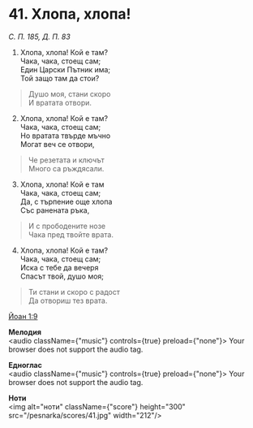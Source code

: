 # 41. Хлопа, хлопа!

_С. П. 185, Д. П. 83_

1. Хлопа, хлопа! Кой е там?  
Чака, чака, стоещ сам;  
Един Царски Пътник има;  
Той защо там да стои?  

> Душо моя, стани скоро  
> И вратата отвори.  

2. Хлопа, хлопа! Кой е там?  
Чака, чака, стоещ сам;  
Но вратата твърде мъчно  
Могат веч се отвори,  

> Че резетата и ключът  
> Много са ръждясали.  

3. Хлопа, хлопа! Кой е там  
Чака, чака, стоещ сам;  
Да, с търпение още хлопа  
Със ранената ръка,  

> И с прободените нозе  
> Чака пред твойте врата.  

4. Хлопа, хлопа! Кой е там?  
Чака, чака, стоещ сам;  
Иска с тебе да вечеря  
Спасът твой, душо моя;  

> Ти стани и скоро с радост  
> Да отвориш тез врата.

[Йоан 1:9](http://biblia.bg/index.php?k=43&g=1&s=9)

**Мелодия**  
<audio className={"music"} controls={true} preload={"none"}>
    <source src="/pesnarka/mp3/41.mp3" type="audio/mpeg"/>
    Your browser does not support the audio tag.
</audio>

**Едноглас**  
<audio className={"music"} controls={true} preload={"none"}>
    <source src="/pesnarka/transp/41.mp3" type="audio/mpeg"/>
    Your browser does not support the audio tag.
</audio>

**Ноти**  
<img alt="ноти" className={"score"} height="300" src="/pesnarka/scores/41.jpg" width="212"/>
